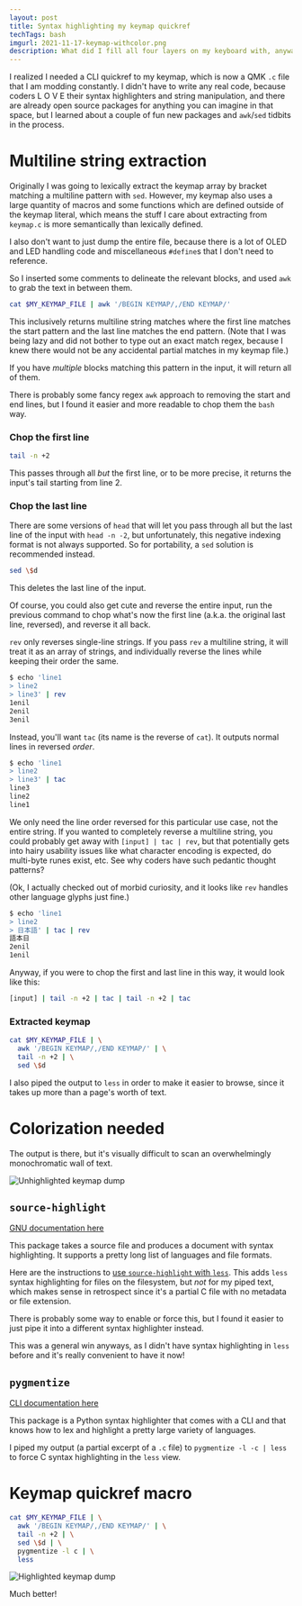 ```yaml
---
layout: post
title: Syntax highlighting my keymap quickref
techTags: bash
imgurl: 2021-11-17-keymap-withcolor.png
description: What did I fill all four layers on my keyboard with, anyway?
---
```


I realized I needed a CLI quickref to my keymap, which is now a QMK `.c` file that I am modding constantly. I didn't have to write any real code, because coders L O V E their syntax highlighters and string manipulation, and there are already open source packages for anything you can imagine in that space, but I learned about a couple of fun new packages and `awk`/`sed` tidbits in the process.

# Multiline string extraction

Originally I was going to lexically extract the keymap array by bracket matching a multiline pattern with `sed`. However, my keymap also uses a large quantity of macros and some functions which are defined outside of the keymap literal, which means the stuff I care about extracting from `keymap.c` is more semantically than lexically defined. 

I also don't want to just dump the entire file, because there is a lot of OLED and LED handling code and miscellaneous `#define`s that I don't need to reference.

So I inserted some comments to delineate the relevant blocks, and used `awk` to grab the text in between them.

```bash
cat $MY_KEYMAP_FILE | awk '/BEGIN KEYMAP/,/END KEYMAP/'
```

This inclusively returns multiline string matches where the first line matches the start pattern and the last line matches the end pattern. (Note that I was being lazy and did not bother to type out an exact match regex, because I knew there would not be any accidental partial matches in my keymap file.)

If you have *multiple* blocks matching this pattern in the input, it will return all of them.

There is probably some fancy regex `awk` approach to removing the start and end lines, but I found it easier and more readable to chop them the `bash` way.

### Chop the first line

```bash
tail -n +2
```

This passes through all *but* the first line, or to be more precise, it returns the input's tail starting from line 2.

### Chop the last line

There are some versions of `head` that will let you pass through all but the last line of the input with `head -n -2`, but unfortunately, this negative indexing format is not always supported. So for portability, a `sed` solution is recommended instead.

```bash
sed \$d
```

This deletes the last line of the input.

Of course, you could also get cute and reverse the entire input, run the previous command to chop what's now the first line (a.k.a. the original last line, reversed), and reverse it all back.

`rev` only reverses single-line strings. If you pass `rev` a multiline string, it will treat it as an array of strings, and individually reverse the lines while keeping their order the same.

```bash
$ echo 'line1
> line2
> line3' | rev
1enil
2enil
3enil
```

Instead, you'll want `tac` (its name is the reverse of `cat`). It outputs normal lines in reversed *order*.

```bash
$ echo 'line1
> line2
> line3' | tac
line3
line2
line1
```

We only need the line order reversed for this particular use case, not the entire string. If you wanted to completely reverse a multiline string, you could probably get away with `[input] | tac | rev`, but that potentially gets into hairy usability issues like what character encoding is expected, do multi-byte runes exist, etc. See why coders have such pedantic thought patterns?

(Ok, I actually checked out of morbid curiosity, and it looks like `rev` handles other language glyphs just fine.)
```bash
$ echo 'line1
> line2
> 日本語' | tac | rev
語本日
2enil
1enil
```

Anyway, if you were to chop the first and last line in this way, it would look like this:

```bash
[input] | tail -n +2 | tac | tail -n +2 | tac
```

### Extracted keymap

```bash
cat $MY_KEYMAP_FILE | \
  awk '/BEGIN KEYMAP/,/END KEYMAP/' | \
  tail -n +2 | \
  sed \$d
```

I also piped the output to `less` in order to make it easier to browse, since it takes up more than a page's worth of text.

# Colorization needed

The output is there, but it's visually difficult to scan an overwhelmingly monochromatic wall of text.

![Unhighlighted keymap dump]({{site.baseurl}}/assets/images/2021-11-17-keymap-nocolor.png)

## `source-highlight`

[GNU documentation here](https://www.gnu.org/software/src-highlite/source-highlight.html)

This package takes a source file and produces a document with syntax highlighting. It supports a pretty long list of languages and file formats.

Here are the instructions to [use `source-highlight` with `less`](https://www.gnu.org/software/src-highlite/source-highlight.html#Using-source_002dhighlight-with-less). This adds `less` syntax highlighting for files on the filesystem, but *not* for my piped text, which makes sense in retrospect since it's a partial C file with no metadata or file extension.

There is probably some way to enable or force this, but I found it easier to just pipe it into a different syntax highlighter instead. 

This was a general win anyways, as I didn't have syntax highlighting in `less` before and it's really convenient to have it now!

## `pygmentize`

[CLI documentation here](https://pygments.org/docs/cmdline/)

This package is a Python syntax highlighter that comes with a CLI and that knows how to lex and highlight a pretty large variety of languages. 

I piped my output (a partial excerpt of a `.c` file) to `pygmentize -l -c | less` to force C syntax highlighting in the `less` view.

# Keymap quickref macro
```bash
cat $MY_KEYMAP_FILE | \
  awk '/BEGIN KEYMAP/,/END KEYMAP/' | \
  tail -n +2 | \
  sed \$d | \
  pygmentize -l c | \
  less
```

![Highlighted keymap dump]({{site.baseurl}}/assets/images/2021-11-17-keymap-withcolor.png)

Much better!
